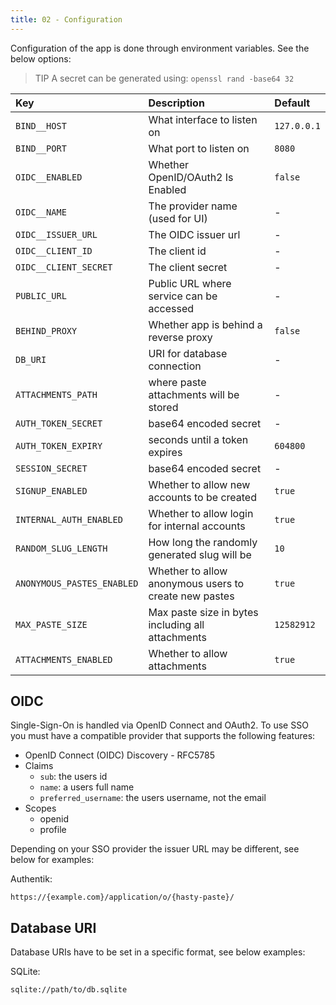 ```yaml
---
title: 02 - Configuration
---
```

Configuration of the app is done through environment variables. See the below options:

> TIP A secret can be generated using: `openssl rand -base64 32`

| Key | Description | Default |
|:----|:------------|:--------|
| `BIND__HOST` | What interface to listen on | `127.0.0.1` |
| `BIND__PORT` | What port to listen on | `8080` |
| `OIDC__ENABLED` | Whether OpenID/OAuth2 Is Enabled | `false` |
| `OIDC__NAME` | The provider name (used for UI) | - |
| `OIDC__ISSUER_URL` | The OIDC issuer url | - |
| `OIDC__CLIENT_ID` | The client id | - |
| `OIDC__CLIENT_SECRET` | The client secret | - |
| `PUBLIC_URL` | Public URL where service can be accessed | - |
| `BEHIND_PROXY` | Whether app is behind a reverse proxy | `false` |
| `DB_URI` | URI for database connection | - |
| `ATTACHMENTS_PATH` | where paste attachments will be stored | - |
| `AUTH_TOKEN_SECRET` | base64 encoded secret | - |
| `AUTH_TOKEN_EXPIRY` | seconds until a token expires | `604800` |
| `SESSION_SECRET` | base64 encoded secret | - |
| `SIGNUP_ENABLED` | Whether to allow new accounts to be created | `true` |
| `INTERNAL_AUTH_ENABLED` | Whether to allow login for internal accounts | `true` |
| `RANDOM_SLUG_LENGTH` | How long the randomly generated slug will be | `10` |
| `ANONYMOUS_PASTES_ENABLED` | Whether to allow anonymous users to create new pastes | `true` |
| `MAX_PASTE_SIZE` | Max paste size in bytes including all attachments | `12582912` |
| `ATTACHMENTS_ENABLED` | Whether to allow attachments | `true` |

## OIDC
Single-Sign-On is handled via OpenID Connect and OAuth2. To use SSO you must have a compatible provider that supports the following features:

- OpenID Connect (OIDC) Discovery - RFC5785
- Claims
    - `sub`: the users id
    - `name`: a users full name
    - `preferred_username`: the users username, not the email
- Scopes
    - openid
    - profile

Depending on your SSO provider the issuer URL may be different, see below for examples:

Authentik:

```text
https://{example.com}/application/o/{hasty-paste}/
```

## Database URI
Database URIs have to be set in a specific format, see below examples:

SQLite:

```text
sqlite://path/to/db.sqlite
```
